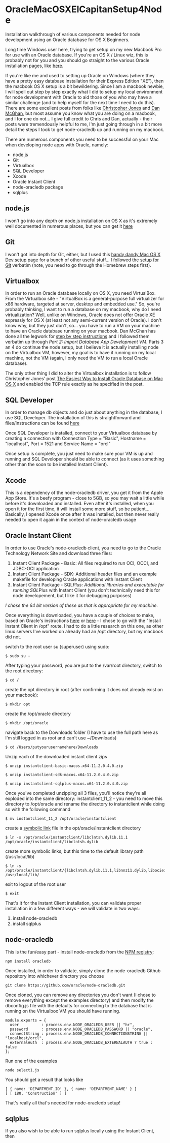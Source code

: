 # OracleMacOSXElCapitanSetup4Node
Installation walkthrough of various components needed for node development using an Oracle database for OS X Beginners.  

Long time Windows user here, trying to get setup on my new Macbook Pro for use with an Oracle database.  If you're an OS X / Linux wiz, this is probably not for you and you should go straight to the various Oracle installation pages, like [here](https://github.com/oracle/node-oracledb/blob/master/INSTALL.md#instosx).

If you're like me and used to setting up Oracle on Windows (where they have a pretty easy database installation for their Express Edition "XE"), then the macbook OS X setup is a bit bewildering. Since I am a macbook newbie, I will spell out step by step exactly what I did to setup my local environment for node development with Oracle to aid those of you who may have a similar challenge (and to help myself for the next time I need to do this).  There are some excellent posts from folks like [Christopher Jones](https://blogs.oracle.com/opal/) and [Dan McGhan](https://jsao.io/), but most assume you know what you are doing on a macbook, and I for one do not... I give full credit to Chris and Dan, actually - their posts were tremendously helpful to me, I'm just going through in a bit more detail the steps I took to get node-oracledb up and running on my macbook. 

There are numerous components you need to be successful on your Mac when developing node apps with Oracle, namely:

 - node.js
 - Git
 - Virtualbox
 - SQL Developer
 - Xcode
 - Oracle Instant Client
 - node-oracledb package
 - sqlplus

## node.js ##
I won't go into any depth on node.js installation on OS X as it's extremely well documented in numerous places, but you can get it [here](https://nodejs.org/en/)

## Git ##
I won't got into depth for Git, either, but I used this [handy dandy Mac OS X Dev setup page](https://github.com/nicolashery/mac-dev-setup#mac-os-x-dev-setup) for a bunch of other useful stuff...  I followed the [setup for Git](https://github.com/nicolashery/mac-dev-setup#git) verbatim (note, you need to go through the Homebrew steps first).

## Virtualbox ##
In order to run an Oracle database locally on OS X, you need VirtualBox.  From the Virtualbox site - "VirtualBox is a general-purpose full virtualizer for x86 hardware, targeted at server, desktop and embedded use."  So, you're probably thinking, I want to run a database on my macbook, why do I need virtualization?  Well, unlike on Windows, Oracle does not offer Oracle XE expressly for OS X (at least not any semi-current version of Oracle).  I don't know why, but they just don't, so... you have to run a VM on your machine to have an Oracle database running on your macbook. Dan McGhan has done all the legwork for [step by step instructions](https://jsao.io/2015/10/creating-a-local-sandbox-for-node-js-and-oracle-database/) and I followed them verbatim up through *Part 2: Import Database App Development VM*.  Parts 3 an 4 do continue the node setup, but I believe it is actually installing node on the Virtualbox VM, however, my goal is to have it running on my local machine, not the VM (again, I only need the VM to run a local Oracle database).

The only other thing I did to alter the Virtualbox installation is to follow Christopher Jones' post [The Easiest Way to Install Oracle Database on Mac OS X](https://blogs.oracle.com/opal/entry/the_easiest_way_to_enable) and enabled the TCP rule exactly as he specified in the post.

## SQL Developer ##
In order to manage db objects and do just about anything in the database, I use SQL Developer.  The installation of this is straightforward and files/instructions can be found [here](http://www.oracle.com/technetwork/developer-tools/sql-developer/downloads/index.html)

Once SQL Developer is installed, connect to your Virtualbox database by creating a connection with Connection Type = "Basic", Hostname = "localhost", Port = 1521 and Service Name = "orcl"

Once setup is complete, you just need to make sure your VM is up and running and SQL Developer should be able to connect (as it uses something other than the soon to be installed Instant Client).

## Xcode
This is a dependency of the node-oracledb driver, you get it from the Apple App Store.  It's a beefy program - close to 5GB, so you may wait a little while before it's downloaded and installed. Even after it's installed, when you open it for the first time, it will install some more stuff, so be patient....  Basically, I opened Xcode once after it was installed, but then never really needed to open it again in the context of node-oracledb usage

## Oracle Instant Client ##
In order to use Oracle's node-oracledb client, you need to go to the Oracle Technology Network Site and download three files:

 1. Instant Client Package - Basic: All files required to run OCI, OCCI, and JDBC-OCI application
 2. Instant Client Package - SDK: Additional header files and an example makefile for developing Oracle applications with Instant Client
 3. Instant Client Package - SQL*Plus: Additional libraries and executable for running SQL*Plus with Instant Client (you don't technically need this for node developement, but I like it for debugging purposes)

*I chose the 64 bit version of these as that is appropriate for my machine.* 

Once everything is downloaded, you have a couple of choices to make, based on Oracle's instructions [here](https://github.com/oracle/node-oracledb/blob/master/INSTALL.md#-531-install-instant-client-in-opt) or [here](https://github.com/oracle/node-oracledb/blob/master/INSTALL.md#-532-install-instant-client-in-a-user-directory) - I chose to go with the "Install Instant Client in /opt" route.  I had to do a little research on this one, as other linux servers I've worked on already had an /opt directory, but my macbook did not. 

switch to the root user su (superuser) using sudo:

```
$ sudo su -
```

After typing your password, you are put to the /var/root directory, switch to the root directory:

```
$ cd /
```

create the opt directory in root (after confirming it does not already exist on your macbook):

```
$ mkdir opt
```

create the /opt/oracle directory

```
$ mkdir /opt/oracle
```

navigate back to the Downloads folder (I have to use the full path here as I'm still logged in as root and can't use ~/Downloads)

```
$ cd /Users/putyourusernamehere/Downloads
```

Unzip each of the downloaded instant client zips

```
$ unzip instantclient-basic-macos.x64-11.2.0.4.0.zip
```

```
$ unzip instantclient-sdk-macos.x64-11.2.0.4.0.zip
```

```
$ unzip instantclient-sqlplus-macos.x64-11.2.0.4.0.zip
```

Once you've completed unzipping all 3 files, you'll notice they're all exploded into the same directory: instantclient_11_2 - you need to move this directory to /opt/oracle and rename the directory to instantclient while doing so with the following command

```
$ mv instantclient_11_2 /opt/oracle/instantclient
```

create a [symbolic link](https://en.wikipedia.org/wiki/Symbolic_link) file in the opt/oracle/instantclient directory

```
$ ln -s /opt/oracle/instantclient/libclntsh.dylib.11.1 /opt/oracle/instantclient/libclntsh.dylib
```

create more symbolic links, but this time to the default library path (/usr/local/lib)

```
$ ln -s /opt/oracle/instantclient/{libclntsh.dylib.11.1,libnnz11.dylib,libociei.dylib} /usr/local/lib/
```

exit to logout of the root user

```
$ exit
```

That's it for the Instant Client installation, you can validate proper installation in a few different ways - we will validate in two ways:

 1. install node-oracledb
 2. install sqlplus

## node-oracledb ##

This is the fun/easy part - install node-oracledb from the [NPM registry](https://www.npmjs.com/package/oracledb):

```
npm install oracledb
```

Once installed, in order to validate, simply clone the node-oracledb Github repository into whichever directory you choose

```
git clone https://github.com/oracle/node-oracledb.git

```

Once cloned, you can remove any directories you don't want (I chose to remove everything except the examples directory) and then modify the dbconfig.js file with the defaults for connecting to the database that is running on the Virtualbox VM you should have running.

```
module.exports = {
  user          : process.env.NODE_ORACLEDB_USER || "hr",
  password      : process.env.NODE_ORACLEDB_PASSWORD || "oracle",
  connectString : process.env.NODE_ORACLEDB_CONNECTIONSTRING || "localhost/orcl",
  externalAuth  : process.env.NODE_ORACLEDB_EXTERNALAUTH ? true : false
};
```

Run one of the examples
```
node select1.js
```
You should get a result that looks like
```
[ { name: 'DEPARTMENT_ID' }, { name: 'DEPARTMENT_NAME' } ]
[ [ 180, 'Construction' ] ]
```
That's really all that's needed for node-oracledb setup!

## sqlplus ##
If you also wish to be able to run sqlplus locally using the Instant Client, then 